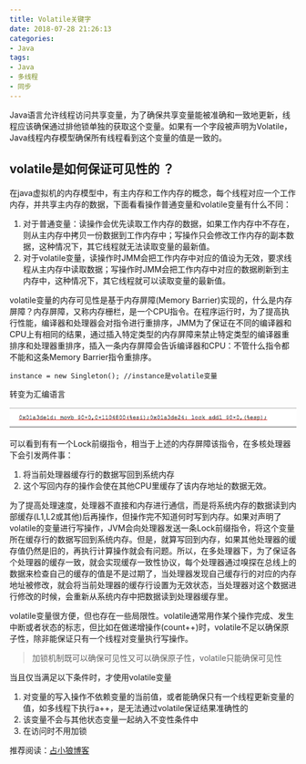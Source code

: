 ```yaml
---
title: Volatile关键字
date: 2018-07-28 21:26:13
categories: 
- Java
tags:
- Java
- 多线程
- 同步
---
```


Java语言允许线程访问共享变量，为了确保共享变量能被准确和一致地更新，线程应该确保通过排他锁单独的获取这个变量。如果有一个字段被声明为Volatile，Java线程内存模型确保所有线程看到这个变量的值是一致的。

## volatile是如何保证可见性的 ？
在java虚拟机的内存模型中，有主内存和工作内存的概念，每个线程对应一个工作内存，并共享主内存的数据，下面看看操作普通变量和volatile变量有什么不同：

1. 对于普通变量：读操作会优先读取工作内存的数据，如果工作内存中不存在，则从主内存中拷贝一份数据到工作内存中；写操作只会修改工作内存的副本数据，这种情况下，其它线程就无法读取变量的最新值。
2. 对于volatile变量，读操作时JMM会把工作内存中对应的值设为无效，要求线程从主内存中读取数据；写操作时JMM会把工作内存中对应的数据刷新到主内存中，这种情况下，其它线程就可以读取变量的最新值。

volatile变量的内存可见性是基于内存屏障(Memory Barrier)实现的，什么是内存屏障？内存屏障，又称内存栅栏，是一个CPU指令。在程序运行时，为了提高执行性能，编译器和处理器会对指令进行重排序，JMM为了保证在不同的编译器和CPU上有相同的结果，通过插入特定类型的内存屏障来禁止特定类型的编译器重排序和处理器重排序，插入一条内存屏障会告诉编译器和CPU：不管什么指令都不能和这条Memory Barrier指令重排序。

```
instance = new Singleton(); //instance是volatile变量
```

转变为汇编语言

![](Volatile关键字/volatile1.png)

可以看到有有一个Lock前缀指令，相当于上述的内存屏障该指令，在多核处理器下会引发两件事：

1. 将当前处理器缓存行的数据写回到系统内存
2. 这个写回内存的操作会使在其他CPU里缓存了该内存地址的数据无效。

为了提高处理速度，处理器不直接和内存进行通信，而是将系统内存的数据读到内部缓存(L1,L2或其他)后再操作，但操作完不知道何时写到内存。如果对声明了volatile的变量进行写操作，JVM会向处理器发送一条Lock前缀指令，将这个变量所在缓存行的数据写回到系统内存。但是，就算写回到内存，如果其他处理器的缓存值仍然是旧的，再执行计算操作就会有问题。所以，在多处理器下，为了保证各个处理器的缓存一致，就会实现缓存一致性协议，每个处理器通过嗅探在总线上的数据来检查自己的缓存的值是不是过期了，当处理器发现自己缓存行的对应的内存地址被修改，就会将当前处理器的缓存行设置为无效状态，当处理器对这个数据进行修改的时候，会重新从系统内存中把数据读到处理器缓存里。


volatile变量很方便，但也存在一些局限性。volatile通常用作某个操作完成、发生中断或者状态的标志，但比如在做递增操作(count++)时，volatile不足以确保原子性，除非能保证只有一个线程对变量执行写操作。

> 加锁机制既可以确保可见性又可以确保原子性，volatile只能确保可见性

当且仅当满足以下条件时，才使用volatile变量

1. 对变量的写入操作不依赖变量的当前值，或者能确保只有一个线程更新变量的值，如多线程下执行a++，是无法通过volatile保证结果准确性的
2. 该变量不会与其他状态变量一起纳入不变性条件中
3. 在访问时不用加锁


推荐阅读：[占小狼博客](https://www.jianshu.com/p/506c1e38a922)